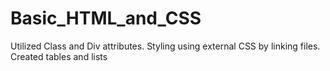 # Basic_HTML_and_CSS
Utilized Class and Div attributes.
Styling using external CSS by linking files.  
Created tables and lists
